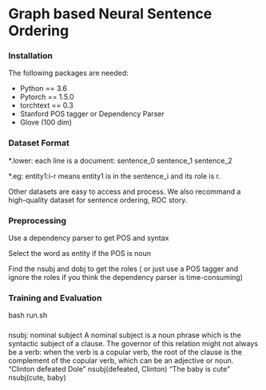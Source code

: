 Graph based Neural Sentence Ordering
=====================================================================

### Installation

The following packages are needed:

- Python == 3.6
- Pytorch == 1.5.0
- torchtext == 0.3
- Stanford POS tagger or Dependency Parser
- Glove (100 dim)

### Dataset Format
*.lower: each line is a document: sentence_0 <eos> sentence_1 <eos> sentence_2

*.eg:
entity1:i-r means entity1 is in the sentence_i and its role is r.

Other datasets are easy to access and process.
We also recommand a high-quality dataset for sentence ordering, ROC story.

### Preprocessing

Use a dependency parser to get POS and syntax

Select the word as entity if the POS is noun

Find the nsubj and dobj to get the roles ( or just use a POS tagger and ignore the roles if you think the dependency parser is time-consuming)

### Training and Evaluation
bash run.sh




### 
nsubj: nominal subject
A nominal subject is a noun phrase which is the syntactic subject of a clause. The governor of this relation
might not always be a verb: when the verb is a copular verb, the root of the clause is the complement of
the copular verb, which can be an adjective or noun.
“Clinton defeated Dole” nsubj(defeated, Clinton)
“The baby is cute” nsubj(cute, baby)